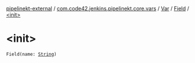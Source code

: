 [pipelinekt-external](../../../index.md) / [com.code42.jenkins.pipelinekt.core.vars](../../index.md) / [Var](../index.md) / [Field](index.md) / [&lt;init&gt;](./-init-.md)

# &lt;init&gt;

`Field(name: `[`String`](https://kotlinlang.org/api/latest/jvm/stdlib/kotlin/-string/index.html)`)`